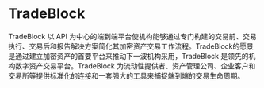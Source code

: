 # 

# TradeBlock

TradeBlock 以 API 为中心的端到端平台使机构能够通过专门构建的交易前、交易执行、交易后和报告解决方案简化其加密资产交易工作流程。TradeBlock的愿景是通过建立加密资产的首要平台来推动下一波机构采用，TradeBlock 是领先的机构数字资产交易平台。TradeBlock 为流动性提供者、资产管理公司、企业客户和交易所等提供标准化的连接和一套强大的工具来捕捉端到端的交易生命周期。


